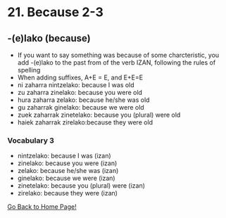 # 21. Because 2-3

## -(e)lako (because)

*   If you want to say something was because of some charcteristic, you add -(e)lako to the past from of the verb IZAN, following the rules of spelling
*   When adding suffixes, A+E = E, and E+E=E
*   ni zaharra nintzelako: because I was old
*   zu zaharra zinelako: because you were old
*   hura zaharra zelako: because he/she was old
*   gu zaharrak ginelako: because we were old
*   zuek zaharrak zinetelako: because you (plural) were old
*   haiek zaharrak zirelako:because they were old

### Vocabulary 3

*   nintzelako: because I was (izan)
*   zinelako: because you were (izan)
*   zelako: because he/she was (izan)
*   ginelako: because we were (izan)
*   zinetelako: because you (plural) were (izan)
*   zirelako: because they were (izan)

[ Go Back to Home Page!](..)